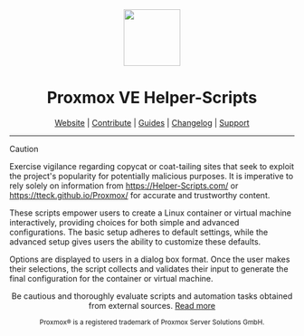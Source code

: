 <div align="center">
  <a href="#">
    <img src="https://raw.githubusercontent.com/tteck/Proxmox/main/misc/images/logo.png" height="100px" />
 </a>
</div>
<h1 align="center">Proxmox VE Helper-Scripts</h1>

<p align="center">
  <a href="https://helper-scripts.com">Website</a> | 
  <a href="https://github.com/tteck/Proxmox/blob/main/.github/CONTRIBUTING.md">Contribute</a> |
  <a href="https://github.com/tteck/Proxmox/blob/main/USER_SUBMITTED_GUIDES.md">Guides</a> |
  <a href="https://github.com/tteck/Proxmox/blob/main/CHANGELOG.md">Changelog</a> |
  <a href="https://ko-fi.com/D1D7EP4GF">Support</a>
</p>

---

> [!CAUTION]
Exercise vigilance regarding copycat or coat-tailing sites that seek to exploit the project's popularity for potentially malicious purposes. It is imperative to rely solely on information from https://Helper-Scripts.com/ or https://tteck.github.io/Proxmox/ for accurate and trustworthy content.

These scripts empower users to create a Linux container or virtual machine interactively, providing choices for both simple and advanced configurations. The basic setup adheres to default settings, while the advanced setup gives users the ability to customize these defaults. 

Options are displayed to users in a dialog box format. Once the user makes their selections, the script collects and validates their input to generate the final configuration for the container or virtual machine.
<p align="center">
Be cautious and thoroughly evaluate scripts and automation tasks obtained from external sources. <a href="https://github.com/tteck/Proxmox/blob/main/CODE-AUDIT.md">Read more</a>
</p>
<sub><div align="center"> Proxmox® is a registered trademark of Proxmox Server Solutions GmbH. </div></sub>

